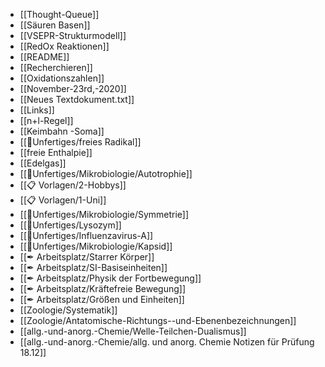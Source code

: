 - [[Thought-Queue]]
- [[Säuren Basen]]
- [[VSEPR-Strukturmodell]]
- [[RedOx Reaktionen]]
- [[README]]
- [[Recherchieren]]
- [[Oxidationszahlen]]
- [[November-23rd,-2020]]
- [[Neues Textdokument.txt]]
- [[Links]]
- [[n+l-Regel]]
- [[Keimbahn -Soma]]
- [[📂Unfertiges/freies Radikal]]
- [[freie Enthalpie]]
- [[Edelgas]]
- [[📂Unfertiges/Mikrobiologie/Autotrophie]]
- [[📋 Vorlagen/2-Hobbys]]
- [[📋 Vorlagen/1-Uni]]
- [[📂Unfertiges/Mikrobiologie/Symmetrie]]
- [[📂Unfertiges/Lysozym]]
- [[📂Unfertiges/Influenzavirus-A]]
- [[📂Unfertiges/Mikrobiologie/Kapsid]]
- [[✒ Arbeitsplatz/Starrer Körper]]
- [[✒ Arbeitsplatz/SI-Basiseinheiten]]
- [[✒ Arbeitsplatz/Physik der Fortbewegung]]
- [[✒ Arbeitsplatz/Kräftefreie Bewegung]]
- [[✒ Arbeitsplatz/Größen und Einheiten]]
- [[Zoologie/Systematik]]
- [[Zoologie/Antatomische-Richtungs--und-Ebenenbezeichnungen]]
- [[allg.-und-anorg.-Chemie/Welle-Teilchen-Dualismus]]
- [[allg.-und-anorg.-Chemie/allg. und anorg. Chemie Notizen für Prüfung 18.12]]
